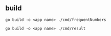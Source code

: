 ## build

```
go build -o <app name> ./cmd/frequentNumbers
```

```
go build -o <app name> ./cmd/result
```
